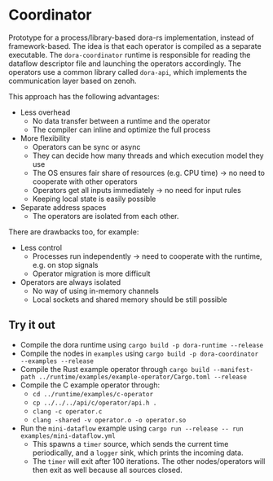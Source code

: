 # Coordinator

Prototype for a process/library-based dora-rs implementation, instead of framework-based. The idea is that each operator is compiled as a separate executable. The `dora-coordinator` runtime is responsible for reading the dataflow descriptor file and launching the operators accordingly. The operators use a common library called `dora-api`, which implements the communication layer based on zenoh.

This approach has the following advantages:

- Less overhead
  - No data transfer between a runtime and the operator
  - The compiler can inline and optimize the full process
- More flexibility
  - Operators can be sync or async
  - They can decide how many threads and which execution model they use
  - The OS ensures fair share of resources (e.g. CPU time) -> no need to cooperate with other operators
  - Operators get all inputs immediately -> no need for input rules
  - Keeping local state is easily possible
- Separate address spaces
  - The operators are isolated from each other.

There are drawbacks too, for example:

- Less control
  - Processes run independently -> need to cooperate with the runtime, e.g. on stop signals
  - Operator migration is more difficult
- Operators are always isolated
  - No way of using in-memory channels
  - Local sockets and shared memory should be still possible

## Try it out

- Compile the dora runtime using `cargo build -p dora-runtime --release`
- Compile the nodes in `examples` using `cargo build -p dora-coordinator --examples --release`
- Compile the Rust example operator through `cargo build --manifest-path ../runtime/examples/example-operator/Cargo.toml --release`
- Compile the C example operator through:
  - `cd ../runtime/examples/c-operator`
  - `cp ../../../api/c/operator/api.h .`
  - `clang -c operator.c`
  - `clang -shared -v operator.o -o operator.so`
- Run the `mini-dataflow` example using `cargo run --release -- run examples/mini-dataflow.yml`
  - This spawns a `timer` source, which sends the current time periodically, and a `logger` sink, which prints the incoming data.
  - The `timer` will exit after 100 iterations. The other nodes/operators will then exit as well because all sources closed.

